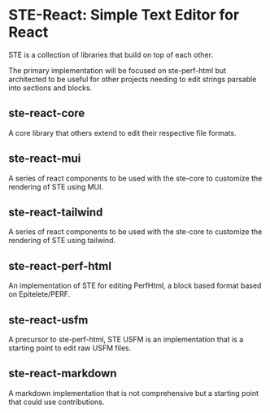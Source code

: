 # STE-React: Simple Text Editor for React

STE is a collection of libraries that build on top of each other. 

The primary implementation will be focused on ste-perf-html but architected to be useful for other projects needing to edit strings parsable into sections and blocks.

## ste-react-core

A core library that others extend to edit their respective file formats.

## ste-react-mui

A series of react components to be used with the ste-core to customize the rendering of STE using MUI.

## ste-react-tailwind

A series of react components to be used with the ste-core to customize the rendering of STE using tailwind.

## ste-react-perf-html

An implementation of STE for editing PerfHtml, a block based format based on Epitelete/PERF.

## ste-react-usfm

A precursor to ste-perf-html, STE USFM is an implementation that is a starting point to edit raw USFM files.

## ste-react-markdown

A markdown implementation that is not comprehensive but a starting point that could use contributions.